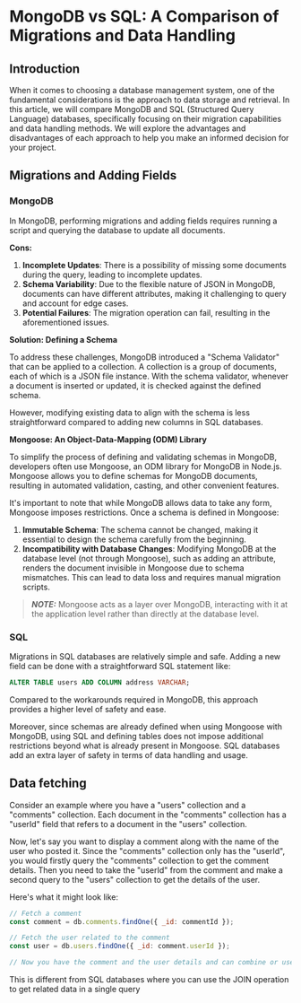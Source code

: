 # MongoDB vs SQL: A Comparison of Migrations and Data Handling

## Introduction

When it comes to choosing a database management system, one of the fundamental considerations is the approach to data storage and retrieval. In this article, we will compare MongoDB and SQL (Structured Query Language) databases, specifically focusing on their migration capabilities and data handling methods. We will explore the advantages and disadvantages of each approach to help you make an informed decision for your project.

## Migrations and Adding Fields

### MongoDB

In MongoDB, performing migrations and adding fields requires running a script and querying the database to update all documents.

**Cons:**
1. **Incomplete Updates**: There is a possibility of missing some documents during the query, leading to incomplete updates.
2. **Schema Variability**: Due to the flexible nature of JSON in MongoDB, documents can have different attributes, making it challenging to query and account for edge cases.
3. **Potential Failures**: The migration operation can fail, resulting in the aforementioned issues.

**Solution: Defining a Schema**

To address these challenges, MongoDB introduced a "Schema Validator" that can be applied to a collection. A collection is a group of documents, each of which is a JSON file instance. With the schema validator, whenever a document is inserted or updated, it is checked against the defined schema.

However, modifying existing data to align with the schema is less straightforward compared to adding new columns in SQL databases.

**Mongoose: An Object-Data-Mapping (ODM) Library**

To simplify the process of defining and validating schemas in MongoDB, developers often use Mongoose, an ODM library for MongoDB in Node.js. Mongoose allows you to define schemas for MongoDB documents, resulting in automated validation, casting, and other convenient features.

It's important to note that while MongoDB allows data to take any form, Mongoose imposes restrictions. Once a schema is defined in Mongoose:

1. **Immutable Schema**: The schema cannot be changed, making it essential to design the schema carefully from the beginning.
2. **Incompatibility with Database Changes**: Modifying MongoDB at the database level (not through Mongoose), such as adding an attribute, renders the document invisible in Mongoose due to schema mismatches. This can lead to data loss and requires manual migration scripts.

> **_NOTE:_** Mongoose acts as a layer over MongoDB, interacting with it at the application level rather than directly at the database level.

### SQL

Migrations in SQL databases are relatively simple and safe. Adding a new field can be done with a straightforward SQL statement like:

```sql
ALTER TABLE users ADD COLUMN address VARCHAR;
```
Compared to the workarounds required in MongoDB, this approach provides a higher level of safety and ease.

Moreover, since schemas are already defined when using Mongoose with MongoDB, using SQL and defining tables does not impose additional restrictions beyond what is already present in Mongoose. SQL databases add an extra layer of safety in terms of data handling and usage.


## Data fetching
Consider an example where you have a "users" collection and a "comments" collection. Each document in the "comments" collection has a "userId" field that refers to a document in the "users" collection.

Now, let's say you want to display a comment along with the name of the user who posted it. Since the "comments" collection only has the "userId", you would firstly query the "comments" collection to get the comment details. Then you need to take the "userId" from the comment and make a second query to the "users" collection to get the details of the user. 

Here's what it might look like:

```javascript
// Fetch a comment
const comment = db.comments.findOne({ _id: commentId });

// Fetch the user related to the comment
const user = db.users.findOne({ _id: comment.userId });

// Now you have the comment and the user details and can combine or use them as needed
``` 

This is different from SQL databases where you can use the JOIN operation to get related data in a single query
